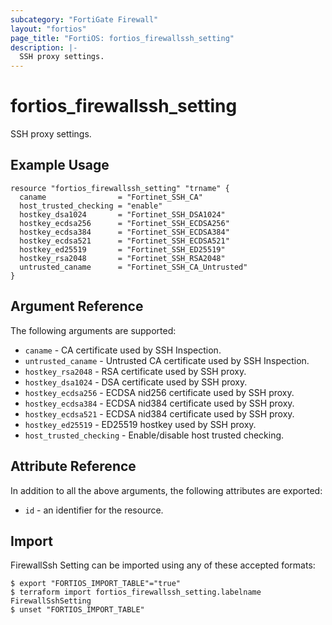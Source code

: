 ```yaml
---
subcategory: "FortiGate Firewall"
layout: "fortios"
page_title: "FortiOS: fortios_firewallssh_setting"
description: |-
  SSH proxy settings.
---
```


# fortios_firewallssh_setting
SSH proxy settings.

## Example Usage

```hcl
resource "fortios_firewallssh_setting" "trname" {
  caname                = "Fortinet_SSH_CA"
  host_trusted_checking = "enable"
  hostkey_dsa1024       = "Fortinet_SSH_DSA1024"
  hostkey_ecdsa256      = "Fortinet_SSH_ECDSA256"
  hostkey_ecdsa384      = "Fortinet_SSH_ECDSA384"
  hostkey_ecdsa521      = "Fortinet_SSH_ECDSA521"
  hostkey_ed25519       = "Fortinet_SSH_ED25519"
  hostkey_rsa2048       = "Fortinet_SSH_RSA2048"
  untrusted_caname      = "Fortinet_SSH_CA_Untrusted"
}
```

## Argument Reference


The following arguments are supported:

* `caname` - CA certificate used by SSH Inspection.
* `untrusted_caname` - Untrusted CA certificate used by SSH Inspection.
* `hostkey_rsa2048` - RSA certificate used by SSH proxy.
* `hostkey_dsa1024` - DSA certificate used by SSH proxy.
* `hostkey_ecdsa256` - ECDSA nid256 certificate used by SSH proxy.
* `hostkey_ecdsa384` - ECDSA nid384 certificate used by SSH proxy.
* `hostkey_ecdsa521` - ECDSA nid384 certificate used by SSH proxy.
* `hostkey_ed25519` - ED25519 hostkey used by SSH proxy.
* `host_trusted_checking` - Enable/disable host trusted checking.


## Attribute Reference

In addition to all the above arguments, the following attributes are exported:
* `id` - an identifier for the resource.

## Import

FirewallSsh Setting can be imported using any of these accepted formats:
```
$ export "FORTIOS_IMPORT_TABLE"="true"
$ terraform import fortios_firewallssh_setting.labelname FirewallSshSetting
$ unset "FORTIOS_IMPORT_TABLE"
```
